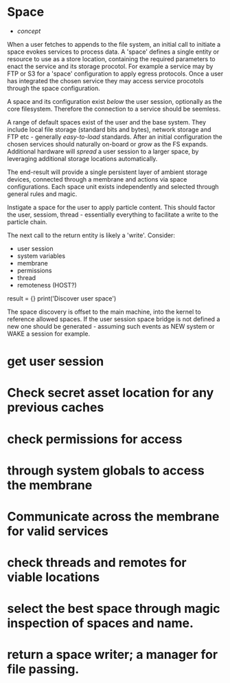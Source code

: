 # Space

+ _concept_

When a user fetches to appends to the file system, an initial call to initiate a space
evokes services to process data. A 'space' defines a single entity or resource to
use as a store location, containing the required parameters to enact the service and
its storage procotol. For example a service may by FTP or S3 for a 'space'
configuration to apply egress protocols. Once a user has integrated the chosen service
they may access service procotols through the space configuration.

A space and its configuration exist _below_ the user session, optionally as the
core filesystem. Therefore the connection to a service should be seemless.

A range of default spaces exist of the user and the base system. They include
local file storage (standard bits and bytes), network storage and FTP etc -
generally _easy-to-load_ standards. After an initial configuration the chosen
services should naturally on-board or _grow_ as the FS expands. Additional hardware
will _spread_ a user session to a larger space, by leveraging additional storage
locations automatically.

The end-result will provide a single persistent layer of ambient storage devices,
connected through a membrane and actions via space configurations. Each space unit
exists independently and selected through general rules and magic.

Instigate a space for the user to apply particle content. This should
factor the user, sessiom, thread - essentially everything to facilitate
a write to the particle chain.

The next call to the return entity is likely a 'write'. Consider:

+ user session
+ system variables
+ membrane
+ permissions
+ thread
+ remoteness (HOST?)

result = {}
print('Discover user space')


The space discovery is offset to the main machine, into the kernel to
reference allowed spaces. If the user session space bridge is not defined
a new one should be generated - assuming such events as NEW system or WAKE
a session for example.


# get user session
# Check secret asset location for any previous caches
# check permissions for access
# through system globals to access the membrane
# Communicate across the membrane for valid services
# check threads and remotes for viable locations
# select the best space through magic inspection of spaces and name.
# return a space writer; a manager for file passing.
